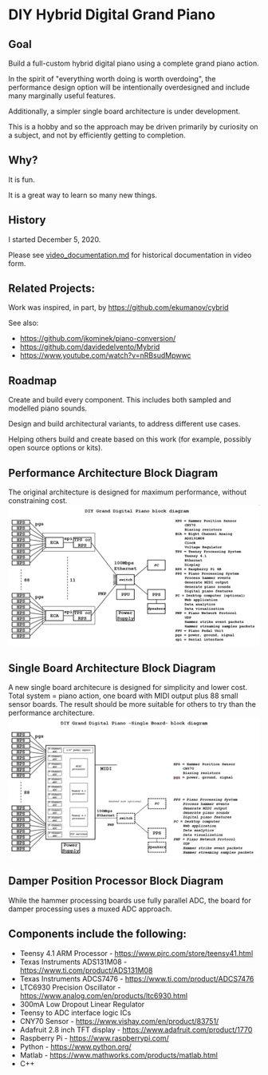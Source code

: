 # DIY Hybrid Digital Grand Piano

## Goal

Build a full-custom hybrid digital piano using a complete grand piano action. 

In the spirit of "everything worth doing is worth overdoing", the performance design option will be intentionally overdesigned and include many marginally useful features.

Additionally, a simpler single board architecture is under development.

This is a hobby and so the approach may be driven primarily by curiosity on a subject, and not by efficiently getting to completion.

## Why?

It is fun.

It is a great way to learn so many new things.

## History

I started December 5, 2020.

Please see [video_documentation.md](video_documentation.md) for historical documentation in video form.

## Related Projects:

Work was inspired, in part, by https://github.com/ekumanov/cybrid

See also:

* https://github.com/jkominek/piano-conversion/
* https://github.com/davidedelvento/Mybrid
* https://www.youtube.com/watch?v=nRBsudMpwwc

## Roadmap

Create and build every component. This includes both sampled and modelled piano sounds.

Design and build architectural variants, to address different use cases.

Helping others build and create based on this work (for example, possibly open source options or kits).

## Performance Architecture Block Diagram
The original architecture is designed for maximum performance, without constraining cost.
![alt text](block_diagram_performance.png)

## Single Board Architecture Block Diagram
A new single board architecure is designed for simplicity and lower cost.
Total system = piano action, one board with MIDI output plus 88 small sensor boards.
The result should be more suitable for others to try than the performance architecture.
![alt text](block_diagram_single_board.png)

## Damper Position Processor Block Diagram
While the hammer processing boards use fully parallel ADC, the board for damper processing uses a muxed ADC approach.

## Components include the following:
* Teensy 4.1 ARM Processor - https://www.pjrc.com/store/teensy41.html
* Texas Instruments ADS131M08 - https://www.ti.com/product/ADS131M08
* Texas Instruments ADCS7476 - https://www.ti.com/product/ADCS7476
* LTC6930 Precision Oscillator - https://www.analog.com/en/products/ltc6930.html
* 300mA Low Dropout Linear Regulator
* Teensy to ADC interface logic ICs
* CNY70 Sensor - https://www.vishay.com/en/product/83751/
* Adafruit 2.8 inch TFT display - https://www.adafruit.com/product/1770
* Raspberry Pi - https://www.raspberrypi.com/
* Python - https://www.python.org/
* Matlab - https://www.mathworks.com/products/matlab.html
* C++
